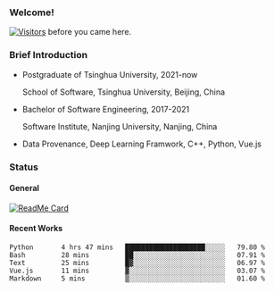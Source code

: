 ### Welcome!

[![Visitors](https://visitor-badge.laobi.icu/badge?page_id=HermitSun.HermitSun)]() before you came here.

### Brief Introduction

- Postgraduate of Tsinghua University, 2021-now
  
  School of Software, Tsinghua University, Beijing, China

- Bachelor of Software Engineering, 2017-2021
  
  Software Institute, Nanjing University, Nanjing, China

- Data Provenance, Deep Learning Framwork, C++, Python, Vue.js

### Status

#### General

[![ReadMe Card](https://github-readme-stats.hermitsun.vercel.app/api?username=HermitSun&count_private=true&show_icons=true)]()

#### Recent Works

<!--START_SECTION:waka-->

```text
Python       4 hrs 47 mins   ████████████████████░░░░░   79.80 %
Bash         28 mins         ██░░░░░░░░░░░░░░░░░░░░░░░   07.91 %
Text         25 mins         █▓░░░░░░░░░░░░░░░░░░░░░░░   06.97 %
Vue.js       11 mins         ▓░░░░░░░░░░░░░░░░░░░░░░░░   03.07 %
Markdown     5 mins          ▒░░░░░░░░░░░░░░░░░░░░░░░░   01.60 %
```

<!--END_SECTION:waka-->
